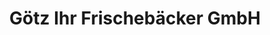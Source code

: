 ---
title: "Götz Ihr Frischebäcker GmbH"
url: /bellheim/goetz-ihr-frischebaecker-gmbh/
shop: Bäckerei
---
